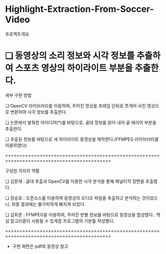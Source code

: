 # Highlight-Extraction-From-Soccer-Video


프로젝트개요

❏ 동영상의 소리 정보와 시각 정보를 추출하여 스포츠 영상의 하이라이트 부분을 추출한다.
=========================================================================================== 
 

세부 구현 방법

❏ OpenCV 라이브러리를 이용하여, 주어진 영상을 프레임 단위로 쪼개어 사진 영상으로 변환하여 시각 정보를 추출한다.

❏ 논문에서 발춰한 아이디어(​*)​를 바탕으로, 골대 정보를 읽어 내어 골 에리어 부분을 추출한다.

❏ 추출된 정보를 바탕으로 새 하이라이트 동영상을 제작한다.(FFMPEG 라이브러리를 이용하였다)

 =========================================================================================== 
 
구성원 각자의 역활

❏ 김문재 : 골대 추출과 OpenCV를 이용한 시각 분석을 통해 패널티킥 장면을 추출했다.

❏ 장승호 : 오픈소스를 이용하여 동영상의 오디오 파일을 추출하고 분석하는 것이었으나,
최종 결과에는 불가피하게 빠지게 되었다.

❏ 김희준 : FFMPEG을 이용하여, 주어진 판별 정보를 바탕으로 동영상을 합성했다.. 핵심
알고리즘이 사용될 수 있게끔 프로그램의 기본틀 작성했다.

 =========================================================================================== 
 
* 구현 화면은 pdf와 동영상 참고

